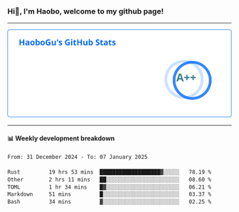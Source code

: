 <!--<h2 align="center"> Hi👋, I'm Haobo, welcome to my github page! </h2>-->
### Hi👋, I'm Haobo, welcome to my github page!
-------

<img href="https://github.com/HaoboGu" src="assets/stats.svg" alt="github stats" /> 

-------

#### 📊 **Weekly development breakdown**
<!--START_SECTION:waka-->

```txt
From: 31 December 2024 - To: 07 January 2025

Rust         19 hrs 53 mins  ███████████████████▓░░░░░   78.19 %
Other        2 hrs 11 mins   ██░░░░░░░░░░░░░░░░░░░░░░░   08.60 %
TOML         1 hr 34 mins    █▓░░░░░░░░░░░░░░░░░░░░░░░   06.21 %
Markdown     51 mins         █░░░░░░░░░░░░░░░░░░░░░░░░   03.37 %
Bash         34 mins         ▓░░░░░░░░░░░░░░░░░░░░░░░░   02.25 %
```

<!--END_SECTION:waka-->
<!--
backup url: https://github-readme-status-dusky-ten.vercel.app/api?username=HaoboGu&count_private=true&show_icons=true&theme=transparent&border_color=2f80ed
-->
<!--
**HaoboGu/HaoboGu** is a ✨ _special_ ✨ repository because its `README.md` (this file) appears on your GitHub profile.

Here are some ideas to get you started:

- 🔭 I’m currently working on AI-assisted programming tools
- 🌱 I’m currently learning ...
- 👯 I’m looking to collaborate on ...
- 🤔 I’m looking for help with ...
- 💬 Ask me about ...
- 📫 How to reach me: ...
- 😄 Pronouns: ...
- ⚡ Fun fact: ...
-->
